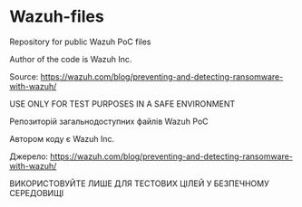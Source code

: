 # Wazuh-files
Repository for public Wazuh PoC files

Author of the code is Wazuh Inc.

Source: https://wazuh.com/blog/preventing-and-detecting-ransomware-with-wazuh/

USE ONLY FOR TEST PURPOSES IN A SAFE ENVIRONMENT

Репозиторій загальнодоступних файлів Wazuh PoC

Автором коду є Wazuh Inc.

Джерело: https://wazuh.com/blog/preventing-and-detecting-ransomware-with-wazuh/

ВИКОРИСТОВУЙТЕ ЛИШЕ ДЛЯ ТЕСТОВИХ ЦІЛЕЙ У БЕЗПЕЧНОМУ СЕРЕДОВИЩІ
